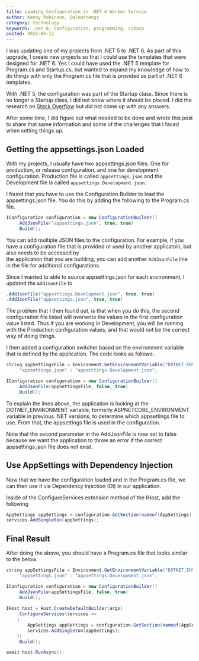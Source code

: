 ```yaml
---
title: Loading Configuration in .NET 6 Worker Service
author: Kenny Robinson, @almostengr
category: technology
keywords: .net 6, configuration, programming, csharp
posted: 2022-06-12
---
```


I was updating one of my projects from .NET 5 to .NET 6. As part of this upgrade, 
I create new projects so that I could use the templates that were designed for .NET 6. 
Yes I could have used the .NET 5 template for Program.cs and Startup.cs, but wanted to 
expand my knowledge of how to do things with only the Program.cs file that is provided 
as part of .NET 6 templates.

With .NET 5, the configuration was part of the Startup class. Since there is no longer a
Startup class, I did not know where it should be placed. I did the research on 
<a href="https://stackoverflow.com/users/12875554/almostengr" target="_blank">Stack Overflow</a>
but did not come up with any answers.

After some time, I did figure out what needed to be done and wrote this post to share 
that same information and some of the challenges that I faced when setting things up. 

## Getting the appsettings.json Loaded

With my projects, I usually have two appsettings.json files. One for production, or release
configuration, and one for development configuration. Production file is called 
```appsettings.json``` and the Development file is called ```appsettings.Development.json```. 

I found that you have to use the Configuration Builder to load the appsettings.json file. 
You do this by adding the following to the Program.cs file. 

```csharp
IConfiguration configuration = new ConfigurationBuilder()
    .AddJsonFile("appsettings.json", true, true)
    .Build();
```

You can add multiple JSON files to the configuration. For example, if you have a configuration 
file that is provided or used by another applicatoin, but also needs to be accessed by  
the application that you are building,
you can add another ```AddJsonFile``` line in the file for additional configurations.

Since I wanted to able to source appsettings.json for each environment, I updated the
``` AddJsonFile ``` to 

```csharp
.AddJsonFile("appsettings.Development.json", true, true)
.AddJsonFile("appsettings.json", true, true)
```

The problem that I then found out, is that when you do this, the second configuration file 
listed will overwrite the values in the first configuration value listed. Thus if you are working 
in Development, you will be running with the Production configuration values, and that would 
not be the correct way of doing things.

I then added a configuration switcher based on the environment variable that is defined by 
the application. The code looks as follows: 

```csharp
string appSettingsFile = Environment.GetEnvironmentVariable("DOTNET_ENVIRONMENT") == "Production" ?
     "appsettings.json" : "appsettings.Development.json";

IConfiguration configuration = new ConfigurationBuilder()
    .AddJsonFile(appSettingsFile, false, true)
    .Build();
```

To explain the lines above, the application is looking at the DOTNET_ENVIRONMENT variable, 
formerly ASPNETCORE_ENVIRONMENT variable in previous .NET versions, 
to determine which appsettings file to use. From that, the 
appsettings file is used in the configuration.

Note that the second parameter in the AddJsonFile is now set to false because we want the application
to throw an error if the correct appsettings.json file does not exist.

## Use AppSettings with Dependency Injection

Now that we have the configuration loaded and in the Program.cs file, we can then use it via 
Dependency Injection (DI) in our application.

Inside of the ConfigureServices extension method of the IHost, add the following 

```csharp
AppSettings appSettings = configuration.GetSection(nameof(AppSettings)).Get<AppSettings>();
services.AddSingleton(appSettings);
```

## Final Result

After doing the above, you should have a Program.cs file that looks similar to the below.

```csharp
string appSettingsFile = Environment.GetEnvironmentVariable("DOTNET_ENVIRONMENT") == "Production" ?
     "appsettings.json" : "appsettings.Development.json";

IConfiguration configuration = new ConfigurationBuilder()
    .AddJsonFile(appSettingsFile, false, true)
    .Build();
    
IHost host = Host.CreateDefaultBuilder(args)
    .ConfigureServices(services =>
    {
        AppSettings appSettings = configuration.GetSection(nameof(AppSettings)).Get<AppSettings>();
        services.AddSingleton(appSettings);
    })
    .Build();

await host.RunAsync();
```
